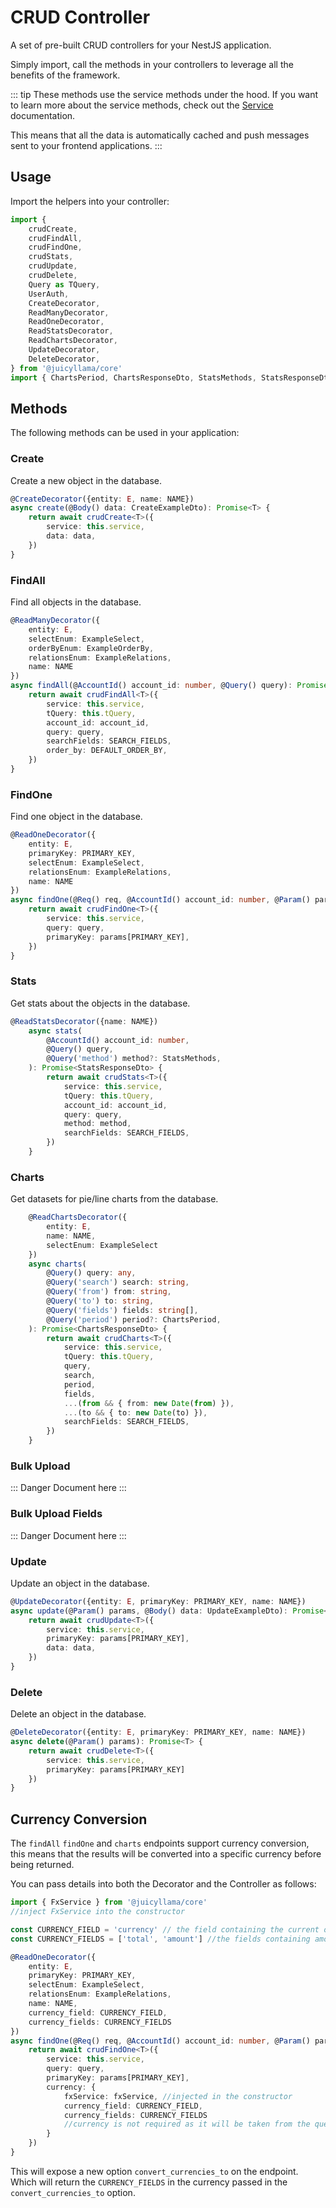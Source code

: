 # CRUD Controller

A set of pre-built CRUD controllers for your NestJS application.

Simply import, call the methods in your controllers to leverage all the benefits of the framework.

::: tip
These methods use the service methods under the hood. If you want to learn more about the service methods, check out the [Service](/backend/core/helpers/service) documentation.

This means that all the data is automatically cached and push messages sent to your frontend applications.
:::

## Usage

Import the helpers into your controller:

```typescript
import {
	crudCreate,
	crudFindAll,
	crudFindOne,
	crudStats,
	crudUpdate,
	crudDelete,
	Query as TQuery,
	UserAuth,
	CreateDecorator,
	ReadManyDecorator,
	ReadOneDecorator,
	ReadStatsDecorator,
	ReadChartsDecorator,
	UpdateDecorator,
	DeleteDecorator,
} from '@juicyllama/core'
import { ChartsPeriod, ChartsResponseDto, StatsMethods, StatsResponseDto } from '@juicyllama/utils'
```

## Methods

The following methods can be used in your application:

### Create

Create a new object in the database.

```typescript
@CreateDecorator({entity: E, name: NAME})
async create(@Body() data: CreateExampleDto): Promise<T> {
    return await crudCreate<T>({
        service: this.service,
        data: data,
	})
}
```

### FindAll

Find all objects in the database.

```typescript
@ReadManyDecorator({
    entity: E, 
    selectEnum: ExampleSelect, 
    orderByEnum: ExampleOrderBy,
    relationsEnum: ExampleRelations, 
    name: NAME
})
async findAll(@AccountId() account_id: number, @Query() query): Promise<T[]> {
	return await crudFindAll<T>({
		service: this.service,
		tQuery: this.tQuery,
		account_id: account_id,
		query: query,
		searchFields: SEARCH_FIELDS,
		order_by: DEFAULT_ORDER_BY,
	})
}
```

### FindOne

Find one object in the database.

```typescript
@ReadOneDecorator({
    entity: E, 
    primaryKey: PRIMARY_KEY, 
    selectEnum: ExampleSelect, 
    relationsEnum: ExampleRelations, 
    name: NAME
})
async findOne(@Req() req, @AccountId() account_id: number, @Param() params, @Query() query): Promise<T> {
	return await crudFindOne<T>({
		service: this.service,
		query: query,
		primaryKey: params[PRIMARY_KEY],
	})
}
```

### Stats

Get stats about the objects in the database.

```typescript
@ReadStatsDecorator({name: NAME})
	async stats(
		@AccountId() account_id: number,
		@Query() query,
		@Query('method') method?: StatsMethods,
	): Promise<StatsResponseDto> {
		return await crudStats<T>({
			service: this.service,
			tQuery: this.tQuery,
			account_id: account_id,
			query: query,
			method: method,
			searchFields: SEARCH_FIELDS,
		})
	}
```


### Charts

Get datasets for pie/line charts from the database.

```typescript
	@ReadChartsDecorator({
		entity: E,
		name: NAME, 
		selectEnum: ExampleSelect
	})
	async charts(
		@Query() query: any,
		@Query('search') search: string,
		@Query('from') from: string,
		@Query('to') to: string,
		@Query('fields') fields: string[],
		@Query('period') period?: ChartsPeriod,
	): Promise<ChartsResponseDto> {
		return await crudCharts<T>({
			service: this.service,
			tQuery: this.tQuery,
			query,
			search,
			period,
			fields,
			...(from && { from: new Date(from) }),
			...(to && { to: new Date(to) }),
			searchFields: SEARCH_FIELDS,
		})
	}
```

### Bulk Upload

::: Danger
Document here
:::

### Bulk Upload Fields

::: Danger
Document here
:::

### Update

Update an object in the database.

```typescript
@UpdateDecorator({entity: E, primaryKey: PRIMARY_KEY, name: NAME})
async update(@Param() params, @Body() data: UpdateExampleDto): Promise<T> {
    return await crudUpdate<T>({
        service: this.service,
		primaryKey: params[PRIMARY_KEY],
        data: data,
	})
}
```

### Delete

Delete an object in the database.

```typescript
@DeleteDecorator({entity: E, primaryKey: PRIMARY_KEY, name: NAME})
async delete(@Param() params): Promise<T> {
    return await crudDelete<T>({
        service: this.service,
		primaryKey: params[PRIMARY_KEY]
	})
}
```


## Currency Conversion

The `findAll` `findOne` and `charts` endpoints support currency conversion, this means that the results will be converted into a specific currency before being returned.

You can pass details into both the Decorator and the Controller as follows:

```typescript
import { FxService } from '@juicyllama/core'
//inject FxService into the constructor

const CURRENCY_FIELD = 'currency' // the field containing the current of the record
const CURRENCY_FIELDS = ['total', 'amount'] //the fields containing amounts to be converted

@ReadOneDecorator({
    entity: E, 
    primaryKey: PRIMARY_KEY, 
    selectEnum: ExampleSelect, 
    relationsEnum: ExampleRelations, 
    name: NAME,
	currency_field: CURRENCY_FIELD,
	currency_fields: CURRENCY_FIELDS
})
async findOne(@Req() req, @AccountId() account_id: number, @Param() params, @Query() query): Promise<T> {
	return await crudFindOne<T>({
		service: this.service,
		query: query,
		primaryKey: params[PRIMARY_KEY],
		currency: {
			fxService: fxService, //injected in the constructor
			currency_field: CURRENCY_FIELD,
			currency_fields: CURRENCY_FIELDS
			//currency is not required as it will be taken from the query param "currency" passed by the client
		}
	})
}
```

This will expose a new option `convert_currencies_to` on the endpoint. Which will return the `CURRENCY_FIELDS` in the currency passed in the `convert_currencies_to` option. 

